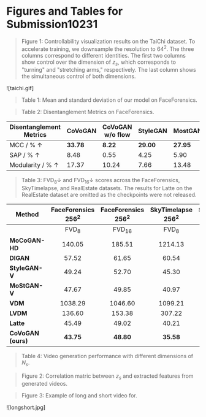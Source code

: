 # Figures and Tables for Submission10231

> Figure 1: Controllability visualization results on the TaiChi dataset. To accelerate training, we downsample the resolution to $64^2$. The three columns correspond to different identities. The first two columns show control over the dimension of $z_s$, which corresponds to "turning" and "stretching arms," respectively. The last column shows the simultaneous control of both dimensions.

![taichi.gif]

> Table 1: Mean and standard deviation of our model on FaceForensics.

> Table 2: Disentanglement Metrics on FaceForensics.

| Disentanglement Metrics    | CoVoGAN   | CoVoGAN w/o flow | StyleGAN  | MostGAN   |
| -------------------------- | --------- | ---------------- | --------- | --------- |
| MCC / %  $\uparrow$        | **33.78** | **8.22**         | **29.00** | **27.95** |
| SAP / %  $\uparrow$        | 8.48      | 0.55             | 4.25      | 5.90      |
| Modularity / %  $\uparrow$ | 17.37     | 10.24            | 7.66      | 13.48     |
> Table 3:  $\text{FVD}_{8}\downarrow$ and $\text{FVD}_{16}\downarrow$ scores across the FaceForensics, SkyTimelapse, and RealEstate datasets. The results for Latte on the RealEstate dataset are omitted as the checkpoints were not released.

| **Method**         | **FaceForensics $\text{256}^2$** | **FaceForensics $\text{256}^2$** | **SkyTimelapse $\text{256}^2$** | **SkyTimelapse $\text{256}^2$** | **RealEstate $\text{256}^2$** | **RealEstate $\text{256}^2$** |
| ------------------ | :------------------------------: | :------------------------------: | :-----------------------------: | :-----------------------------: | :---------------------------: | :---------------------------: |
|                    |          $\text{FVD}_8$          |        $\text{FVD}_{16}$         |         $\text{FVD}_8$          |        $\text{FVD}_{16}$        |        $\text{FVD}_8$         |       $\text{FVD}_{16}$       |
| **MoCoGAN-HD**     |              140.05              |              185.51              |             1214.13             |             1721.89             |               -               |               -               |
| **DIGAN**          |              57.52               |              61.65               |              60.54              |             105.03              |            182.86             |            178.27             |
| **StyleGAN-V**     |              49.24               |              52.70               |              45.30              |              62.55              |            199.66             |            201.95             |
| **MoStGAN-V**      |              47.67               |              49.85               |              40.97              |              55.36              |            247.77             |            265.54             |
| **VDM**            |             1038.29              |             1046.60              |             1099.21             |             1104.80             |            1524.17            |            1526.04            |
| **LVDM**           |              136.60              |              153.38              |             307.22              |             319.67              |            423.54             |            448.31             |
| **Latte**          |              45.49               |              49.02               |              40.21              |            **41.84**            |               -               |               -               |
| **CoVoGAN (ours)** |            **43.75**             |            **48.80**             |            **35.58**            |              46.51              |          **154.88**           |          **174.87**           |

> Table 4: Video generation performance with different dimensions of $N_s$.

 > Figure 2: Correlation matric between $z_s$ and extracted features from generated videos.
 
 > Figure 3: Example of long and short video for.
 
 ![longshort.jpg]
